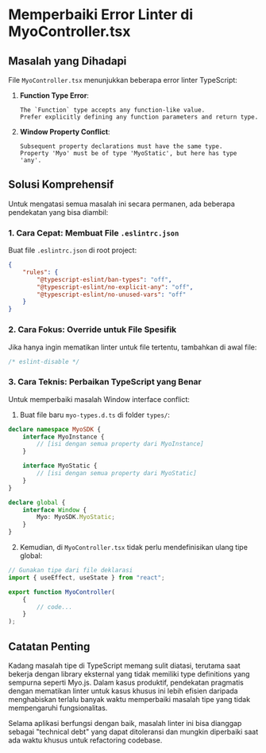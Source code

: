 # Memperbaiki Error Linter di MyoController.tsx

## Masalah yang Dihadapi

File `MyoController.tsx` menunjukkan beberapa error linter TypeScript:

1. **Function Type Error**:

    ```
    The `Function` type accepts any function-like value.
    Prefer explicitly defining any function parameters and return type.
    ```

2. **Window Property Conflict**:
    ```
    Subsequent property declarations must have the same type.
    Property 'Myo' must be of type 'MyoStatic', but here has type 'any'.
    ```

## Solusi Komprehensif

Untuk mengatasi semua masalah ini secara permanen, ada beberapa pendekatan yang bisa diambil:

### 1. Cara Cepat: Membuat File `.eslintrc.json`

Buat file `.eslintrc.json` di root project:

```json
{
    "rules": {
        "@typescript-eslint/ban-types": "off",
        "@typescript-eslint/no-explicit-any": "off",
        "@typescript-eslint/no-unused-vars": "off"
    }
}
```

### 2. Cara Fokus: Override untuk File Spesifik

Jika hanya ingin mematikan linter untuk file tertentu, tambahkan di awal file:

```typescript
/* eslint-disable */
```

### 3. Cara Teknis: Perbaikan TypeScript yang Benar

Untuk memperbaiki masalah Window interface conflict:

1. Buat file baru `myo-types.d.ts` di folder `types/`:

```typescript
declare namespace MyoSDK {
    interface MyoInstance {
        // [isi dengan semua property dari MyoInstance]
    }

    interface MyoStatic {
        // [isi dengan semua property dari MyoStatic]
    }
}

declare global {
    interface Window {
        Myo: MyoSDK.MyoStatic;
    }
}
```

2. Kemudian, di `MyoController.tsx` tidak perlu mendefinisikan ulang tipe global:

```typescript
// Gunakan tipe dari file deklarasi
import { useEffect, useState } from "react";

export function MyoController(
    {
        // code...
    }
);
```

## Catatan Penting

Kadang masalah tipe di TypeScript memang sulit diatasi, terutama saat bekerja dengan library eksternal yang tidak memiliki type definitions yang sempurna seperti Myo.js. Dalam kasus produktif, pendekatan pragmatis dengan mematikan linter untuk kasus khusus ini lebih efisien daripada menghabiskan terlalu banyak waktu memperbaiki masalah tipe yang tidak mempengaruhi fungsionalitas.

Selama aplikasi berfungsi dengan baik, masalah linter ini bisa dianggap sebagai "technical debt" yang dapat ditoleransi dan mungkin diperbaiki saat ada waktu khusus untuk refactoring codebase.
